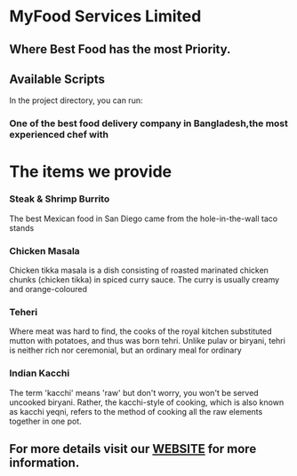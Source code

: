 # MyFood Services Limited

## Where Best Food has the most Priority.

## Available Scripts

In the project directory, you can run:

### One of the best food delivery company in Bangladesh,the most experienced chef with

# The items we provide

### Steak & Shrimp Burrito

The best Mexican food in San Diego came from the hole-in-the-wall taco stands

### Chicken Masala

Chicken tikka masala is a dish consisting of roasted marinated chicken chunks (chicken tikka) in spiced curry sauce. The curry is usually creamy and orange-coloured

### Teheri

Where meat was hard to find, the cooks of the royal kitchen substituted mutton with potatoes, and thus was born tehri. Unlike pulav or biryani, tehri is neither rich nor ceremonial, but an ordinary meal for ordinary

### Indian Kacchi

The term 'kacchi' means 'raw' but don't worry, you won't be served uncooked biryani. Rather, the kacchi-style of cooking, which is also known as kacchi yeqni, refers to the method of cooking all the raw elements together in one pot.

## For more details visit our [WEBSITE](https://eager-swanson-237804.netlify.app/) for more information.


